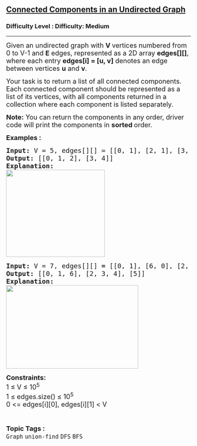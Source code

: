 <h2><a href="https://www.geeksforgeeks.org/problems/connected-components-in-an-undirected-graph/1">Connected Components in an Undirected Graph</a></h2><h3>Difficulty Level : Difficulty: Medium</h3><hr><div class="problems_problem_content__Xm_eO"><p><span style="font-size: 18px;">Given an undirected graph with&nbsp;<strong>V&nbsp;</strong>vertices numbered from 0 to V-1 and&nbsp;<strong>E</strong> edges, represented as a 2D array <strong>edges[][]</strong>, where each entry&nbsp;<strong>edges[i] = [u, v]</strong>&nbsp;denotes an edge between vertices&nbsp;<strong>u</strong>&nbsp;and&nbsp;<strong>v</strong>.</span></p>
<p><span style="font-size: 18px;">Your task is to return a list of all connected components. Each connected component should be represented as a list of its vertices, with all components returned in a collection where each component is listed separately.</span></p>
<p><span style="font-size: 18px;"><strong>Note:</strong> You can return the components in any order, driver code will print the components in <strong>sorted </strong>order.</span></p>
<p><strong><span style="font-size: 18px;">Examples :</span></strong></p>
<pre><span style="font-size: 18px;"><strong>Input:</strong> V = 5, edges[][] = [[0, 1], [2, 1], [3, 4]]
<strong>Output: </strong>[[0, 1, 2], [3, 4]]</span><strong><span style="font-size: 18px;">
Explanation:<br><img src="https://media.geeksforgeeks.org/img-practice/prod/addEditProblem/893290/Web/Other/blobid1_1744798106.jpg" width="269" height="238"><br></span></strong></pre>
<pre><span style="font-size: 18px;"><strong>Input: </strong>V = 7,<strong> </strong></span><span style="font-size: 18px;">edges[][] <strong>= </strong>[[0, 1], [6, 0], [2, 4], [2, 3], [3, 4]]
<strong>Output: </strong>[[0, 1, 6], [2, 3, 4], [5]]<br><strong>Explanation:<br><img src="https://media.geeksforgeeks.org/img-practice/prod/addEditProblem/893290/Web/Other/blobid0_1744797809.jpg" width="360" height="228"></strong></span></pre>
<p><span style="font-size: 18px;"><strong>Constraints:<br></strong></span><span style="font-size: 18px;">1 ≤ V ≤ 10<sup>5</sup><br>1 ≤ edges.size() ≤ 10<sup>5</sup><br></span><span style="font-size: 18px;">0 &lt;= edges[i][0], edges[i][1] &lt; V</span></p></div><br><p><span style=font-size:18px><strong>Topic Tags : </strong><br><code>Graph</code>&nbsp;<code>union-find</code>&nbsp;<code>DFS</code>&nbsp;<code>BFS</code>&nbsp;